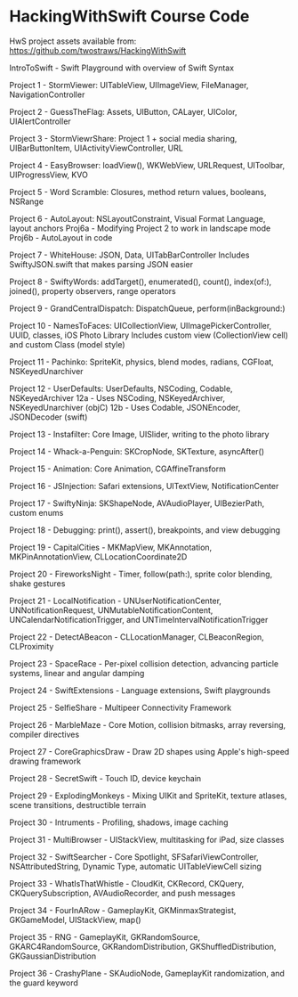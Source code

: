 # HackingWithSwift Course Code
HwS project assets available from: 
https://github.com/twostraws/HackingWithSwift


IntroToSwift - Swift Playground with overview of Swift Syntax


Project 1 - StormViewer: UITableView, UIImageView, FileManager, NavigationController

Project 2 - GuessTheFlag: Assets, UIButton, CALayer, UIColor, UIAlertController

Project 3 - StormViewrShare: Project 1 + social media sharing, UIBarButtonItem, 
UIActivityViewController, URL

Project 4 - EasyBrowser: loadView(), WKWebView, URLRequest, UIToolbar, UIProgressView, 
KVO

Project 5 - Word Scramble: Closures, method return values, booleans, NSRange

Project 6 - AutoLayout: NSLayoutConstraint, Visual Format Language, layout anchors
    Proj6a - Modifying Project 2 to work in landscape mode
    Proj6b - AutoLayout in code

Project 7 - WhiteHouse: JSON, Data, UITabBarController
    Includes SwiftyJSON.swift that makes parsing JSON easier

Project 8 - SwiftyWords: addTarget(), enumerated(), count(), index(of:), joined(), 
                         property observers, range operators

Project 9 - GrandCentralDispatch: DispatchQueue, perform(inBackground:)

Project 10 - NamesToFaces: UICollectionView, UIImagePickerController, UUID, classes, 
             iOS Photo Library 
    Includes custom view (CollectionView cell) and custom Class (model style)

Project 11 - Pachinko: SpriteKit, physics, blend modes, radians, CGFloat, 
NSKeyedUnarchiver

Project 12 - UserDefaults: UserDefaults, NSCoding, Codable, NSKeyedArchiver
        12a - Uses NSCoding, NSKeyedArchiver, NSKeyedUnarchiver (objC)
        12b - Uses Codable, JSONEncoder, JSONDecoder (swift)

Project 13 - Instafilter: Core Image, UISlider, writing to the photo library

Project 14 - Whack-a-Penguin: SKCropNode, SKTexture, asyncAfter()

Project 15 - Animation: Core Animation, CGAffineTransform

Project 16 - JSInjection: Safari extensions, UITextView, NotificationCenter

Project 17 - SwiftyNinja: SKShapeNode, AVAudioPlayer, UIBezierPath, custom enums

Project 18 - Debugging: print(), assert(), breakpoints, and view debugging

Project 19 - CapitalCities - MKMapView, MKAnnotation, MKPinAnnotationView, 
CLLocationCoordinate2D

Project 20 - FireworksNight - Timer, follow(path:), sprite color blending, shake 
gestures

Project 21 - LocalNotification - UNUserNotificationCenter, UNNotificationRequest, 
UNMutableNotificationContent, UNCalendarNotificationTrigger, and 
UNTimeIntervalNotificationTrigger

Project 22 - DetectABeacon - CLLocationManager, CLBeaconRegion, CLProximity

Project 23 - SpaceRace - Per-pixel collision detection, advancing particle systems, 
linear and angular damping

Project 24 - SwiftExtensions - Language extensions, Swift playgrounds

Project 25 - SelfieShare - Multipeer Connectivity Framework

Project 26 - MarbleMaze - Core Motion, collision bitmasks, array reversing, compiler 
directives

Project 27 - CoreGraphicsDraw - Draw 2D shapes using Apple's high-speed drawing 
framework

Project 28 - SecretSwift - Touch ID, device keychain

Project 29 - ExplodingMonkeys - Mixing UIKit and SpriteKit, texture atlases, scene 
transitions, destructible terrain

Project 30 - Intruments - Profiling, shadows, image caching

Project 31 - MultiBrowser - UIStackView, multitasking for iPad, size classes

Project 32 - SwiftSearcher - Core Spotlight, SFSafariViewController, 
NSAttributedString, Dynamic Type, automatic UITableViewCell sizing

Project 33 - WhatIsThatWhistle - CloudKit, CKRecord, CKQuery, CKQuerySubscription, 
AVAudioRecorder, and push messages

Project 34 - FourInARow - GameplayKit, GKMinmaxStrategist, GKGameModel, UIStackView, 
map()

Project 35 - RNG - GameplayKit, GKRandomSource, GKARC4RandomSource, 
GKRandomDistribution, GKShuffledDistribution, GKGaussianDistribution

Project 36 - CrashyPlane - SKAudioNode, GameplayKit randomization, and the guard 
keyword
